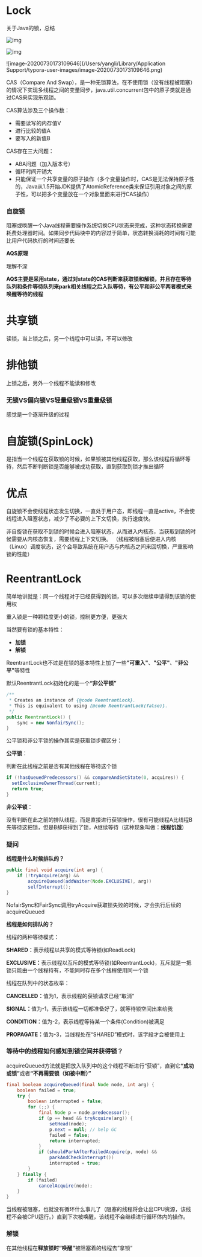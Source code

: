# Lock

关于Java的锁，总结

![img](https://awps-assets.meituan.net/mit-x/blog-images-bundle-2018b/7f749fc8.png)



![img](https://awps-assets.meituan.net/mit-x/blog-images-bundle-2018b/c8703cd9.png)



![image-20200730173109646](/Users/yangli/Library/Application Support/typora-user-images/image-20200730173109646.png)



CAS（Compare And Swap），是一种无锁算法，在不使用锁（没有线程被阻塞）的情况下实现多线程之间的变量同步，java.util.concurrent包中的原子类就是通过CAS来实现乐观锁。



CAS算法涉及三个操作数：

* 需要读写的内存值V
* 进行比较的值A
* 要写入的新值B



CAS存在三大问题：

* ABA问题（加入版本号）
* 循环时间开销大
* 只能保证一个共享变量的原子操作（多个变量操作时，CAS是无法保持原子性的，Java从1.5开始JDK提供了AtomicReference类来保证引用对象之间的原子性，可以把多个变量放在一个对象里面来进行CAS操作）



### 自旋锁

阻塞或唤醒一个Java线程需要操作系统切换CPU状态来完成，这种状态转换需要耗费处理器时间。如果同步代码块中的内容过于简单，状态转换消耗的时间有可能比用户代码执行的时间还要长



<strong>AQS原理</strong>

理解不深

<strong>AQS主要是采用state，通过对state的CAS判断来获取锁和解锁，并且存在等待队列和条件等待队列来park相关线程之后入队等待，有公平和非公平两者模式来唤醒等待的线程</strong>



# 共享锁

读锁，当上锁之后，另一个线程中可以读，不可以修改



# 排他锁

上锁之后，另外一个线程不能读和修改







### 无锁VS偏向锁VS轻量级锁VS重量级锁

感觉是一个逐渐升级的过程







# 自旋锁(SpinLock)

是指当一个线程在获取锁的时候，如果锁被其他线程获取，那么该线程将循环等待，然后不断判断锁是否能够被成功获取，直到获取到锁才推出循环



# 优点

自旋锁不会使线程状态发生切换，一直处于用户态，即线程一直是active，不会使线程进入阻塞状态，减少了不必要的上下文切换，执行速度快。



非自旋锁在获取不到锁的时候会进入阻塞状态，从而进入内核态，当获取到锁的时候需要从内核态恢复，需要线程上下文切换。 （线程被阻塞后便进入内核（Linux）调度状态，这个会导致系统在用户态与内核态之间来回切换，严重影响锁的性能）









# ReentrantLock

简单地讲就是：同一个线程对于已经获得到的锁，可以多次继续申请得到该锁的使用权

重入锁是一种颗粒度更小的锁，控制更方便，更强大



当然要有锁的基本特性：

* <strong>加锁</strong>
* <strong>解锁</strong>



ReentrantLock也不过是在锁的基本特性上加了一些<strong>"可重入"</strong>、<strong>"公平"</strong>、<strong>"非公平"</strong>等特性

默认ReentrantLock初始化的是一个<strong>“非公平锁”</strong>

```java
/**
 * Creates an instance of {@code ReentrantLock}.
 * This is equivalent to using {@code ReentrantLock(false)}.
 */
public ReentrantLock() {
    sync = new NonfairSync();
}
```



公平锁和非公平锁的操作其实是获取锁步骤区分：

<strong>公平锁</strong>：

判断在此线程之前是否有其他线程在等待这个锁

```java
if (!hasQueuedPredecessors() && compareAndSetState(0, acquires)) {
  setExclusiveOwnerThread(current);
  return true;
}
```

<strong>非公平锁</strong>：

没有判断在此之前的排队线程，而是直接进行获锁操作，很有可能线程A比线程B先等待这把锁，但是B却获得到了锁，A继续等待（这种现象叫做：<strong>线程饥饿</strong>）



### 疑问

<strong>线程是什么时候排队的？</strong>

```java
public final void acquire(int arg) {
    if (!tryAcquire(arg) &&
        acquireQueued(addWaiter(Node.EXCLUSIVE), arg))
        selfInterrupt();
}
```

NofairSync和FairSync调用tryAcquire获取锁失败的时候，才会执行后续的acquireQueued



<strong>线程是如何排队的？</strong>

线程的两种等待模式：

<strong>SHARED：</strong>表示线程以共享的模式等待锁(如ReadLock)

<strong>EXCLUSIVE：</strong>表示线程以互斥的模式等待锁(如ReentrantLock)，互斥就是一把锁只能由一个线程持有，不能同时存在多个线程使用同一个锁



线程在队列中的状态枚举：

<strong>CANCELLED：</strong>值为1，表示线程的获锁请求已经“取消”

<strong>SIGNAL：</strong>值为-1，表示该线程一切都准备好了，就等待锁空间出来给我

<strong>CONDITION：</strong>值为-2，表示线程等待某一个条件(Condition)被满足

<strong>PROPAGATE：</strong>值为-3，当线程处在“SHARED”模式时，该字段才会被使用上



### 等待中的线程如何感知到锁空间并获得锁？

acquireQueued方法就是把放入队列中的这个线程不断进行“获锁”，直到它<strong>“成功或锁”</strong>或者<strong>“不再需要锁（如被中断）”</strong>

```java
final boolean acquireQueued(final Node node, int arg) {
    boolean failed = true;
    try {
        boolean interrupted = false;
        for (;;) {
            final Node p = node.predecessor();
            if (p == head && tryAcquire(arg)) {
                setHead(node);
                p.next = null; // help GC
                failed = false;
                return interrupted;
            }
            if (shouldParkAfterFailedAcquire(p, node) &&
                parkAndCheckInterrupt())
                interrupted = true;
        }
    } finally {
        if (failed)
            cancelAcquire(node);
    }
}
```



当线程被阻塞，也就没有循环什么事儿了（阻塞的线程将会让出CPU资源，该线程不会被CPU运行。）直到下次被唤醒，该线程不会继续进行循环体内的操作。





### 解锁

在其他线程在<strong>释放锁时“唤醒"</strong>被阻塞着的线程去”拿锁“





